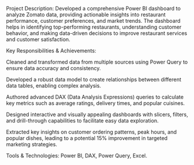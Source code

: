 Project Description: Developed a comprehensive Power BI dashboard to analyze Zomato data, providing actionable insights into restaurant performance, customer preferences, and market trends. The dashboard helps in identifying top-performing restaurants, understanding customer behavior, and making data-driven decisions to improve restaurant services and customer satisfaction.

Key Responsibilities & Achievements:

Cleaned and transformed data from multiple sources using Power Query to ensure data accuracy and consistency.

Developed a robust data model to create relationships between different data tables, enabling complex analysis.

Authored advanced DAX (Data Analysis Expressions) queries to calculate key metrics such as average ratings, delivery times, and popular cuisines.

Designed interactive and visually appealing dashboards with slicers, filters, and drill-through capabilities to facilitate easy data exploration.

Extracted key insights on customer ordering patterns, peak hours, and popular dishes, leading to a potential 15% improvement in targeted marketing strategies.

Tools & Technologies: Power BI, DAX, Power Query, Excel.
